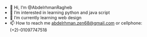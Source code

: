 - 👋 Hi, I’m @AbdelrhmanRagheb
- 👀 I’m interested in learning python and java script
- 🌱 I’m currently learning web design
- 📫 How to reach me abdelrhman.zen68@gmail.com or cellphone:(+2)-01097747518

<!---
AbdelrhmanRagheb/AbdelrhmanRagheb is a ✨ special ✨ repository because its `README.md` (this file) appears on your GitHub profile.
You can click the Preview link to take a look at your changes.
--->
